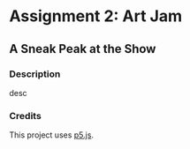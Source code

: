 # Assignment 2: Art Jam
## A Sneak Peak at the Show

### Description
desc

### Credits
This project uses [p5.js](https://p5js.org).